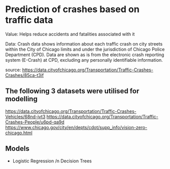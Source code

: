 # Prediction of crashes based on traffic data

Value: Helps reduce accidents and fatalities associated with it

Data: Crash data shows information about each traffic crash on city streets within the City of Chicago limits and under the jurisdiction of Chicago Police Department (CPD). Data are shown as is from the electronic crash reporting system (E-Crash) at CPD, excluding any personally identifiable information. 

source: https://data.cityofchicago.org/Transportation/Traffic-Crashes-Crashes/85ca-t3if


## The following 3 datasets were utilised for modelling 

https://data.cityofchicago.org/Transportation/Traffic-Crashes-Vehicles/68nd-jvt3
https://data.cityofchicago.org/Transportation/Traffic-Crashes-People/u6pd-qa9d
https://www.chicago.gov/city/en/depts/cdot/supp_info/vision-zero-chicago.html


## Models
- Logistic Regression /n
Decision Trees
